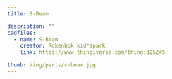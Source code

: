 ```yaml
---
title: S-Beam

description: ""
cadfiles:
  - name: S-Beam
    creator: Rokenbok kid*spark
    link: https://www.thingiverse.com/thing:325245

thumb: /img/parts/s-beam.jpg
---
```

